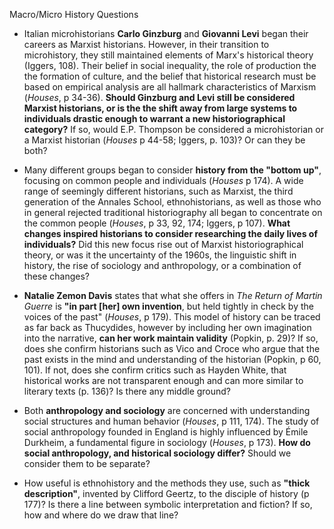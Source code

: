 Macro/Micro History Questions

- Italian microhistorians **Carlo Ginzburg** and **Giovanni Levi** began their careers as Marxist historians. However, in their transition to microhistory, they still maintained elements of Marx's historical theory (Iggers, 108). Their belief in social inequality, the role of production the the formation of culture, and the belief that historical research  must be based on empirical analysis are all hallmark characteristics of Marxism (_Houses_, p 34-36). **Should Ginzburg and Levi still be considered Marxist historians, or is the the shift away from large systems to individuals drastic enough to warrant a new historiographical category?** If so, would E.P. Thompson be considered a microhistorian or a Marxist historian (_Houses_ p 44-58; Iggers, p. 103)? Or can they be both?

- Many different groups began to consider **history from the "bottom up"**, focusing on common people and individuals (_Houses_ p 174). A wide range of seemingly different historians, such as Marxist, the third generation of the Annales School, ethnohistorians, as well as those who in general rejected traditional historiography all began to concentrate on the common people (_Houses_, p 33, 92, 174; Iggers, p 107). **What changes inspired historians to consider researching the daily lives of individuals?** Did this new focus rise out of Marxist historiographical theory, or was it the uncertainty of the 1960s, the linguistic shift in history, the rise of sociology and anthropology, or a combination of these changes?

- **Natalie Zemon Davis** states that what she offers in _The Return of Martin Guerre_ is **"in part [her] own invention**, but held tightly in check by the voices of the past" (_Houses_, p 179). This model of history can be traced as far back as Thucydides, however by including her own imagination into the narrative, **can her work maintain validity** (Popkin, p. 29)? If so, does she confirm historians such as Vico and Croce who argue that the past exists in the mind and understanding of the historian (Popkin, p 60, 101). If not, does she confirm critics such as Hayden White, that historical works are not transparent enough and can more similar to literary texts (p. 136)? Is there any middle ground?

- Both **anthropology and sociology** are concerned with understanding social structures and human behavior (_Houses_, p 111, 174). The study of social anthropology founded in England is highly influenced by Émile Durkheim, a fundamental figure in sociology (_Houses_, p 173). **How do social anthropology, and historical sociology differ?** Should we consider them to be separate?

- How useful is ethnohistory and the methods they use, such as **"thick description"**, invented by Clifford Geertz, to the disciple of history (p 177)? Is there a line between symbolic interpretation and fiction? If so, how and where do we draw that line?
